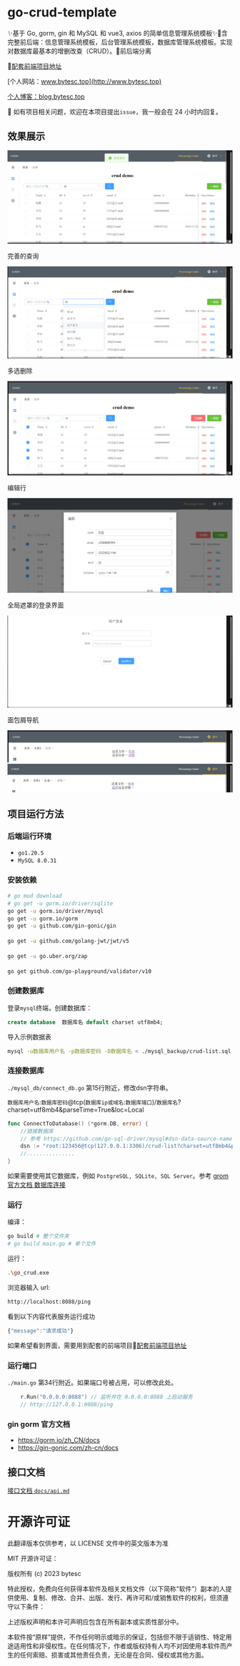 # go-crud-template

✨基于 Go, gorm, gin 和 MySQL 和 vue3, axios 的简单信息管理系统模板✨📌含完整前后端：信息管理系统模板，后台管理系统模板，数据库管理系统模板。实现对数据库最基本的增删改查（CRUD）。📌前后端分离

📌[配套前端项目地址](https://github.com/bytesc/vue-crud-template)

[个人网站：www.bytesc.top](http://www.bytesc.top) 

[个人博客：blog.bytesc.top](http://blog.bytesc.top)

🔔 如有项目相关问题，欢迎在本项目提出`issue`，我一般会在 24 小时内回复。

## 效果展示

![](./docs/readme_img/img1.png)

完善的查询

![](./docs/readme_img/img2.png)

多选删除

![](./docs/readme_img/img3.png)

编辑行

![](./docs/readme_img/img4.png)

全局遮罩的登录界面

![](./docs/readme_img/img5.png)

面包屑导航

![](./docs/readme_img/img7.png)
![](./docs/readme_img/img8.png)

## 项目运行方法

### 后端运行环境

- `go1.20.5`
- `MySQL 8.0.31`

### 安装依赖
```bash
# go mod download
# go get -u gorm.io/driver/sqlite
go get -u gorm.io/driver/mysql
go get -u gorm.io/gorm
go get -u github.com/gin-gonic/gin

go get -u github.com/golang-jwt/jwt/v5

go get -u go.uber.org/zap

go get github.com/go-playground/validator/v10
```

### 创建数据库

登录`mysql`终端，创建数据库：
```sql
create database  数据库名 default charset utf8mb4;
```

导入示例数据表
```bash
mysql -u数据库用户名 -p数据库密码 -D数据库名 < ./mysql_backup/crud-list.sql
```

### 连接数据库
`./mysql_db/connect_db.go` 第15行附近，修改dsn字符串。

`数据库用户名`:`数据库密码`@tcp(`数据库ip或域名`:`数据库端口`)/`数据库名`?charset=utf8mb4&parseTime=True&loc=Local

```go
func ConnectToDatabase() (*gorm.DB, error) {
	//链接数据库
	// 参考 https://github.com/go-sql-driver/mysql#dsn-data-source-name 获取详情
	dsn := "root:123456@tcp(127.0.0.1:3306)/crud-list?charset=utf8mb4&parseTime=True&loc=Local"
    //...............
}
```

如果需要使用其它数据库，例如 `PostgreSQL, SQLite, SQL Server`。参考 [grom 官方文档 数据库连接](https://gorm.io/zh_CN/docs/connecting_to_the_database.html)

### 运行

编译：
```bash
go build # 整个文件夹
# go build main.go # 单个文件
```

运行：
```bash
.\go_crud.exe
```

浏览器输入 url:
```txt
http://localhost:8088/ping
```
看到以下内容代表服务运行成功
```js
{"message":"请求成功"}
```
如果希望看到界面，需要用到配套的前端项目📌[配套前端项目地址](https://github.com/bytesc/vue-crud-template)

### 运行端口

`./main.go` 第34行附近。如果端口号被占用，可以修改此处。
```go
	r.Run("0.0.0.0:8088") // 监听并在 0.0.0.0:8088 上启动服务
	// http://127.0.0.1:8088/ping
```

### gin gorm 官方文档
- https://gorm.io/zh_CN/docs
- https://gin-gonic.com/zh-cn/docs



## 接口文档

[接口文档 `docs/api.md`](./docs/api.md)


# 开源许可证

此翻译版本仅供参考，以 LICENSE 文件中的英文版本为准

MIT 开源许可证：

版权所有 (c) 2023 bytesc

特此授权，免费向任何获得本软件及相关文档文件（以下简称“软件”）副本的人提供使用、复制、修改、合并、出版、发行、再许可和/或销售软件的权利，但须遵守以下条件：

上述版权声明和本许可声明应包含在所有副本或实质性部分中。

本软件按“原样”提供，不作任何明示或暗示的保证，包括但不限于适销性、特定用途适用性和非侵权性。在任何情况下，作者或版权持有人均不对因使用本软件而产生的任何索赔、损害或其他责任负责，无论是在合同、侵权或其他方面。
